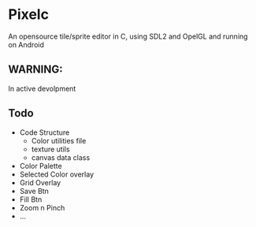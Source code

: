 # Pixelc
An opensource tile/sprite editor in C, using SDL2 and OpelGL and running on Android

## WARNING:
In active devolpment

## Todo
- Code Structure
  - Color utilities file
  - texture utils
  - canvas data class
- Color Palette
- Selected Color overlay
- Grid Overlay
- Save Btn
- Fill Btn
- Zoom n Pinch 
- ...

